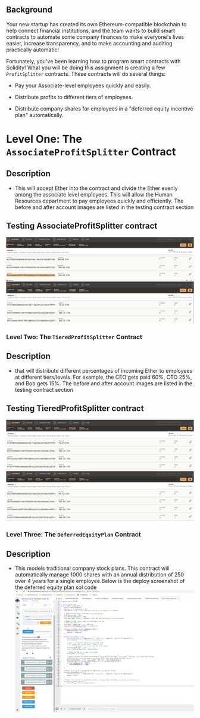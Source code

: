 ## Background

Your new startup has created its own Ethereum-compatible blockchain to help connect financial institutions, and the team wants to build smart contracts to automate some company finances to make everyone's lives easier, increase transparency, and to make accounting and auditing practically automatic!

Fortunately, you've been learning how to program smart contracts with Solidity! What you will be doing this assignment is creating a few `ProfitSplitter` contracts. These contracts will do several things:

* Pay your Associate-level employees quickly and easily.

* Distribute profits to different tiers of employees.

* Distribute company shares for employees in a "deferred equity incentive plan" automatically.

# Level One: The `AssociateProfitSplitter` Contract
## Description
* This will accept Ether into the contract and divide the Ether evenly among the associate level employees. This will allow the Human Resources department to pay employees quickly and efficiently. The before and after account images are listed in the testing contract section 
## Testing AssociateProfitSplitter contract
![associate-profit-splitter-01](image/ganache-associate-profit-splitter-01.png)
![associate-Profit-Splitter-02](image/ganache-associate-profit-splitter-02.png)


### Level Two: The `TieredProfitSplitter` Contract
## Description 
* that will distribute different percentages of incoming Ether to employees at different tiers/levels. For example, the CEO gets paid 60%, CTO 25%, and Bob gets 15%. The before and after account images are listed in the testing contract section 
## Testing TieredProfitSplitter contract
![tiered-profit-splitter-01](image/ganache-tiered-profit-splitter-01.png)
![tiered-Profit-Splitter-02](image/ganache-tiered-profit-splitter-02.png)


### Level Three: The `DeferredEquityPlan` Contract
## Description 
* This models traditional company stock plans. This contract will automatically manage 1000 shares with an annual distribution of 250 over 4 years for a single employee.Below is the deploy screenshot of the deferred equity plan sol code
![deferred-equity-plan](image/deferred-equity-plan-deploy.png)